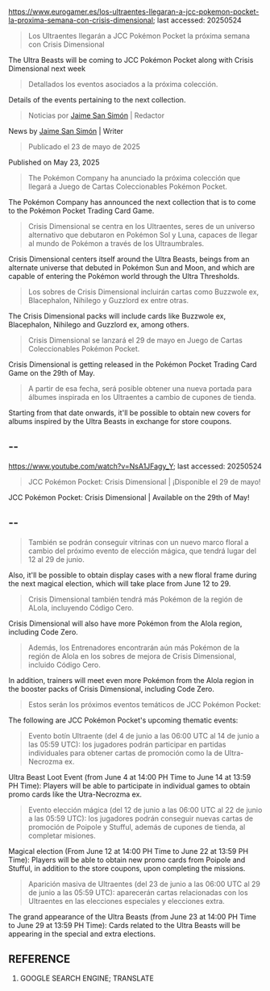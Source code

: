 https://www.eurogamer.es/los-ultraentes-llegaran-a-jcc-pokemon-pocket-la-proxima-semana-con-crisis-dimensional; last accessed: 20250524

> Los Ultraentes llegarán a JCC Pokémon Pocket la próxima semana con Crisis Dimensional

The Ultra Beasts will be coming to JCC Pokémon Pocket along with Crisis Dimensional next week

> Detallados los eventos asociados a la próxima colección.

Details of the events pertaining to the next collection.

> Noticias por [Jaime San Simón](https://www.eurogamer.es/authors/jaime-san-simon) | Redactor

News by [Jaime San Simón](https://www.eurogamer.es/authors/jaime-san-simon) | Writer

> Publicado el 23 de mayo de 2025

Published on May 23, 2025

> The Pokémon Company ha anunciado la próxima colección que llegará a Juego de Cartas Coleccionables Pokémon Pocket.

The Pokémon Company has announced the next collection that is to come to the Pokémon Pocket Trading Card Game.

> Crisis Dimensional se centra en los Ultraentes, seres de un universo alternativo que debutaron en Pokémon Sol y Luna, capaces de llegar al mundo de Pokémon a través de los Ultraumbrales.

Crisis Dimensional centers itself around the Ultra Beasts, beings from an alternate universe that debuted in Pokémon Sun and Moon, and which are capable of entering the Pokémon world through the Ultra Thresholds.

> Los sobres de Crisis Dimensional incluirán cartas como Buzzwole ex, Blacephalon, Nihilego y Guzzlord ex entre otras.

The Crisis Dimensional packs will include cards like Buzzwole ex, Blacephalon, Nihilego and Guzzlord ex, among others.

> Crisis Dimensional se lanzará el 29 de mayo en Juego de Cartas Coleccionables Pokémon Pocket.

Crisis Dimensional is getting released in the Pokémon Pocket Trading Card Game on the 29th of May.

> A partir de esa fecha, será posible obtener una nueva portada para álbumes inspirada en los Ultraentes a cambio de cupones de tienda. 

Starting from that date onwards, it'll be possible to obtain new covers for albums inspired by the Ultra Beasts in exchange for store coupons.

## --

https://www.youtube.com/watch?v=NsA1JFagy_Y; last accessed: 20250524

> JCC Pokémon Pocket: Crisis Dimensional | ¡Disponible el 29 de mayo! 

JCC Pokémon Pocket: Crisis Dimensional | Available on the 29th of May!

## --

> También se podrán conseguir vitrinas con un nuevo marco floral a cambio del próximo evento de elección mágica, que tendrá lugar del 12 al 29 de junio.

Also, it'll be possible to obtain display cases with a new floral frame during the next magical election, which will take place from June 12 to 29. 

> Crisis Dimensional también tendrá más Pokémon de la región de ALola, incluyendo Código Cero.

Crisis Dimensional will also have more Pokémon from the Alola region, including Code Zero.

> Además, los Entrenadores encontrarán aún más Pokémon de la región de Alola en los sobres de mejora de Crisis Dimensional, incluido Código Cero.

In addition, trainers will meet even more Pokémon from the Alola region in the booster packs of Crisis Dimensional, including Code Zero.

> Estos serán los próximos eventos temáticos de JCC Pokémon Pocket:

The following are JCC Pokémon Pocket's upcoming thematic events:

> Evento botín Ultraente (del 4 de junio a las 06:00 UTC al 14 de junio a las 05:59 UTC): los jugadores podrán participar en partidas individuales para obtener cartas de promoción como la de Ultra-Necrozma ex.

Ultra Beast Loot Event (from June 4 at 14:00 PH Time to June 14 at 13:59 PH Time): Players will be able to participate in individual games to obtain promo cards like the Utra-Necrozma ex.

> Evento elección mágica (del 12 de junio a las 06:00 UTC al 22 de junio a las 05:59 UTC): los jugadores podrán conseguir nuevas cartas de promoción de Poipole y Stufful, además de cupones de tienda, al completar misiones.

Magical election (From June 12 at 14:00 PH Time to June 22 at 13:59 PH Time): Players will be able to obtain new promo cards from Poipole and Stufful, in addition to the store coupons, upon completing the missions.

> Aparición masiva de Ultraentes (del 23 de junio a las 06:00 UTC al 29 de junio a las 05:59 UTC): aparecerán cartas relacionadas con los Ultraentes en las elecciones especiales y elecciones extra.

The grand appearance of the Ultra Beasts (from June 23 at 14:00 PH Time to June 29 at 13:59 PH Time): Cards related to the Ultra Beasts will be appearing in the special and extra elections.

## REFERENCE

1) GOOGLE SEARCH ENGINE; TRANSLATE
